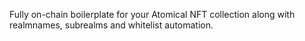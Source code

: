 Fully on-chain boilerplate for your Atomical NFT collection along with realmnames, subrealms and whitelist automation.
